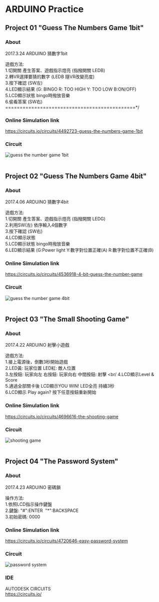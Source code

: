 # ARDUINO Practice
## Project 01 "Guess The Numbers Game 1bit"
### About
2017.3.24  ARDUINO 猜數字1bit

遊戲方法:<br/>
1.切開關 產生答案、遊戲指示燈亮 (指撥開關 LEDB)<br/>
2.轉VR選擇要猜的數字  (LEDB 隨VR改變亮度)<br/>
3.按下確認 (SW左)<br/>
4.LED顯示結果 (G: BINGO R: TOO HIGH Y: TOO LOW B:ON/OFF)<br/>
5.LCD顯示狀態 bingo時撥放音樂 <br/>
6.偷看答案 (SW右)<br/>
=============================================*/
### Online Simulation link
https://circuits.io/circuits/4492723-guess-the-numbers-game-1bit
<br/>
### Circuit
![guess the number game 1bit](https://cloud.githubusercontent.com/assets/24741602/24718316/259dde52-1a68-11e7-897d-65f4b0c956eb.png)
<br/><br/>
## Project 02 "Guess The Numbers Game 4bit"
### About
2017.4.06  ARDUINO 猜數字4bit

遊戲方法:<br/>
1.切開關 產生答案、遊戲指示燈亮 (指撥開關 LEDG)<br/>
2.利用SW(左) 依序輸入4個數字 <br/>
3.按下確認 (SW右)<br/>
4.LCD顯示狀態 <br/>
5.LCD顯示狀態 bingo時撥放音樂 <br/>
6.LED顯示結果 (G:Power light  Y:數字對位置正確(A)  R:數字對位置不正確(B) <br/>

### Online Simulation link
https://circuits.io/circuits/4536918-4-bit-guess-the-number-game
<br/>
### Circuit
![guess the number game 4bit](https://cloud.githubusercontent.com/assets/24741602/24718764/c5f63308-1a69-11e7-9677-7c979cc54ee8.png)
<br/><br/>
## Project 03 "The Small Shooting Game"
### About
2017.4.22  ARDUINO 射擊小遊戲

遊戲方法:<br/>
1.接上電源後，倒數3秒開始遊戲<br/>
2.LED黃: 玩家位置 LED紅: 敵人位置  <br/>
3.左按鈕: 玩家向左 右按鈕: 玩家向右 中間按鈕: 射擊  <br/
4.LCD顯示Level & Score <br/>
5.通過全部關卡後 LCD顯示YOU WIN! LED全亮 持續3秒<br/>
6.LCD顯示 Play again? 按下任意按鈕重新開始 <br/>

### Online Simulation link
https://circuits.io/circuits/4696616-the-shooting-game
<br/>
### Circuit
![shooting game](https://cloud.githubusercontent.com/assets/24741602/25300282/6e597aec-273e-11e7-8e46-1ed8fea82a98.png)
<br/><br/>
## Project 04 "The Password System"
### About
2017.4.23  ARDUINO 密碼鎖

操作方法:<br/>
1.依照LCD指示操作鍵盤<br/>
2.鍵盤: "#":ENTER  "*":BACKSPACE  <br/>
3.初始密碼: 0000 <br/>

### Online Simulation link
https://circuits.io/circuits/4720646-easy-password-system
<br/>
### Circuit
![password system](https://cloud.githubusercontent.com/assets/24741602/25311969/e4ba6c1c-283f-11e7-9756-332eb125c14f.png)

### IDE
AUTODESK CIRCUITS <br/>
https://circuits.io/
